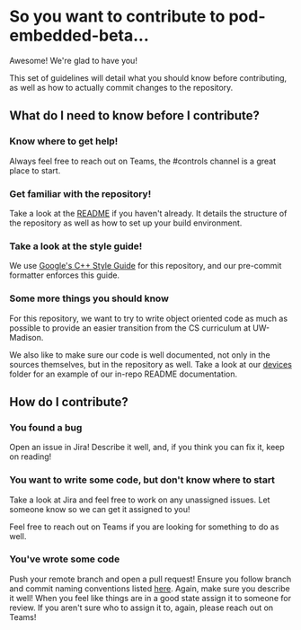 # So you want to contribute to pod-embedded-beta...
Awesome! We're glad to have you!

This set of guidelines will detail what you should know before contributing, as well as how to actually commit changes to the repository.

## What do I need to know before I contribute?
### Know where to get help!
Always feel free to reach out on Teams, the #controls channel is a great place to start.
### Get familiar with the repository!
Take a look at the [README](README.md) if you haven't already. It details the structure of the repository as well as how to set up your build environment.
### Take a look at the style guide!
We use [Google's C++ Style Guide](https://google.github.io/styleguide/cppguide.html) for this repository, and our pre-commit formatter enforces this guide.
### Some more things you should know
For this repository, we want to try to write object oriented code as much as possible to provide an easier transition from the CS curriculum at UW-Madison.

We also like to make sure our code is well documented, not only in the sources themselves, but in the repository as well. Take a look at our [devices](embedded/devices) folder for an example of our in-repo README documentation.
## How do I contribute?
### You found a bug
Open an issue in Jira! Describe it well, and, if you think you can fix it, keep on reading!
### You want to write some code, but don't know where to start
Take a look at Jira and feel free to work on any unassigned issues. Let someone know so we can get it assigned to you!

Feel free to reach out on Teams if you are looking for something to do as well.
### You've wrote some code
Push your remote branch and open a pull request! Ensure you follow branch and commit naming conventions listed [here](https://support.atlassian.com/jira-software-cloud/docs/reference-issues-in-your-development-work/). Again, make sure you describe it well! When you feel like things are in a good state assign it to someone for review. If you aren't sure who to assign it to, again, please reach out on Teams!
